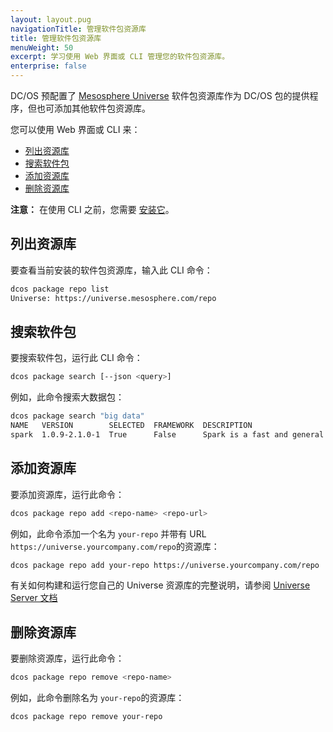 ```yaml
---
layout: layout.pug
navigationTitle: 管理软件包资源库
title: 管理软件包资源库
menuWeight: 50
excerpt: 学习使用 Web 界面或 CLI 管理您的软件包资源库。
enterprise: false
---
```


<!-- The source repo for this topic is https://github.com/dcos/dcos-docs -->

DC/OS 预配置了 [Mesosphere Universe](https://github.com/mesosphere/universe) 软件包资源库作为 DC/OS 包的提供程序，但也可添加其他软件包资源库。

您可以使用 Web 界面或 CLI 来：

* [列出资源库](#listing)
* [搜索软件包](#finding-packages)
* [添加资源库](#adding)
* [删除资源库](#removing)

**注意：** 在使用 CLI 之前，您需要 [安装它](/cn/1.11/cli/install/)。

## <a name="listing"></a>列出资源库

要查看当前安装的软件包资源库，输入此 CLI 命令：

```bash
dcos package repo list
Universe: https://universe.mesosphere.com/repo
```

## <a name="finding-packages"></a>搜索软件包

要搜索软件包，运行此 CLI 命令：

```bash
dcos package search [--json <query>]
```

例如，此命令搜索大数据包：

```bash
dcos package search "big data"
NAME   VERSION        SELECTED  FRAMEWORK  DESCRIPTION                                                                       
spark  1.0.9-2.1.0-1  True      False      Spark is a fast and general cluster computing system for Big Data.  Documenta...
```

## <a name="adding"></a>添加资源库

要添加资源库，运行此命令：

```bash
dcos package repo add <repo-name> <repo-url>
```

例如，此命令添加一个名为 `your-repo` 并带有 URL `https://universe.yourcompany.com/repo`的资源库：

```bash
dcos package repo add your-repo https://universe.yourcompany.com/repo
```

有关如何构建和运行您自己的 Universe 资源库的完整说明，请参阅 [Universe Server 文档](https://github.com/mesosphere/universe#universe-server)

## <a name="removing"></a>删除资源库

要删除资源库，运行此命令：

```bash
dcos package repo remove <repo-name>
```

例如，此命令删除名为 `your-repo`的资源库：

```bash
dcos package repo remove your-repo
```
